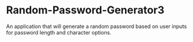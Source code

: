 # Random-Password-Generator3
An application that will generate a random password based on user inputs for password length and character options.
